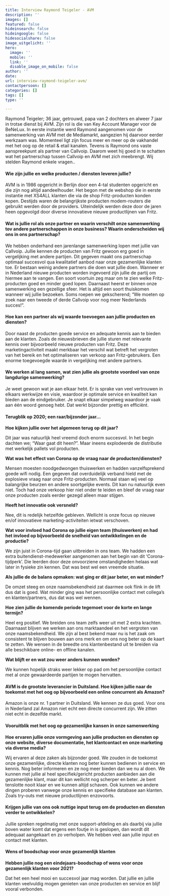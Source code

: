 ```yaml
---
title: Interview Raymond Teigeler - AVM
description: ''
images: []
featured: false
hideinsearch: false
hideingoogle: false
hidesocialshare: false
image_uitgelicht: ''
hero:
  image: ''
  mobile: ''
  link: ''
  disable_image_on_mobile: false
author: ''
date: 
url: interview-raymond-teigeler-avm/
contactpersoon: []
categories: []
tags: []
type: ''

---
```

Raymond Teigeler; 36 jaar, getrouwd, papa van 2 dochters en alweer 7 jaar in trotse dienst bij AVM. Zijn rol is die van Key Account Manager voor de BeNeLux. In eerste instantie werd Raymond aangenomen voor de samenwerking van AVM met de Mediamarkt, aangezien hij daarvoor eerder werkzaam was. Momenteel ligt zijn focus meer en meer op de vakhandel met het oog op de retail & etail kanalen. Tevens is Raymond ons vaste aanspreekpunt als partner van Callvoip. Daarom weet hij goed in te schatten wat het partnerschap tussen Callvoip en AVM met zich meebrengt. Wij stelden Raymond enkele vragen..

#### Wie zijn jullie en welke producten / diensten leveren jullie?

AVM is in 1986 opgericht in Berlijn door een 4-tal studenten opgericht en die zijn nog altijd aandeelhouder. Het begon met de webshop die in eerste instantie met XS4ALL klanten die via de shop Fritz-producten konden kopen. Destijds waren de belangrijkste producten modem-routers die gebruikt werden door de providers. Uiteindelijk werden deze door de jaren heen opgevolgd door diverse innovatieve nieuwe productlijnen van Fritz.

#### Wat is jullie rol als onze partner en waarin verschilt onze samenwerking tov andere partnerschappen in onze business? Waarin onderscheiden wij ons in ons partnerschap?

We hebben onderhand een jarenlange samenwerking lopen met jullie van Callvoip. Jullie kennen de producten van Fritz gewoon erg goed in vergelijking met andere partijen. Dit gegeven maakt ons partnerschap optimaal succesvol qua kwalitatief aanbod naar onze gezamenlijke klanten toe. Er bestaan weinig andere partners die doen wat jullie doen. Wanneer er in Nederland nieuwe producten worden ingevoerd zijn jullie de partij om hiermee aan te vangen. Een soort voortuin zeg maar om te zien welke Fritz-producten goed en minder goed lopen. Daarnaast heerst er binnen onze samenwerking een gezellige sfeer. Het is altijd een soort thuiskomen wanneer wij jullie bezoeken. Soms roepen we gekscherend; “We moeten op zoek naar een tweede of derde Callvoip voor nog meer Nederlands succes!”.

#### Hoe kan een partner als wij waarde toevoegen aan jullie producten en diensten?

Door naast de producten goede service en adequate kennis aan te bieden aan de klanten. Zoals de nieuwsbrieven die jullie sturen met relevante kennis over bijvoorbeeld nieuwe producten van Fritz. Deze marketingactiviteit maakt merkbaar het verschil wat betreft het vergroten van het bereik en het optimaliseren van verkoop aan Fritz-gebruikers. Een enorme toegevoegde waarde in vergelijking met andere partners.

#### We werken al lang samen, wat zien jullie als grootste voordeel van onze langdurige samenwerking?

Je weet gewoon wat je aan elkaar hebt. Er is sprake van veel vertrouwen in elkaars werkwijze en visie, waardoor je optimale service en kwaliteit kan bieden aan de eindgebruiker. Je snapt elkaar simpelweg waardoor je vaak aan één woord genoeg hebt. Dat werkt bijzonder prettig en efficiënt.

#### Terugblik op 2020; een raar/bijzonder jaar…

**Hoe kijken jullie over het algemeen terug op dit jaar?**

Dit  jaar was natuurlijk heel vreemd doch enorm succesvol. In het begin dachten we;  “Waar gaat dit heen?”. Maar ineens explodeerde de distributie met werkelijk pallets vol producten.

**Wat was het effect van Corona op de vraag naar de producten/diensten?**

Mensen moesten noodgedwongen thuiswerken en hadden vanzelfsprekend goede wifi nodig. Een gegeven dat overduidelijk verband hield met de explosieve vraag naar onze Fritz-producten. Normaal staan wij veel op balangrijke beurzen en andere soortgelijke events. Dit kan nu natuurlijk even niet. Toch had onze verkoop hier niet onder te leiden en bleef de vraag naar onze producten zoals eerder gezegd alleen maar stijgen.

**Heeft het innovatie ook versneld?**

Nee, dit is redelijk hetzelfde gebleven. Wellicht is onze focus op nieuwe en/of innovatieve marketing-activiteiten ietwat verschoven.

**Wat voor invloed had Corona op jullie eigen team (thuiswerken) en had het invloed op bijvoorbeeld de snelheid van ontwikkelingen en de productie?**

We zijn juist in Corona-tijd gaan uitbreiden in ons team. We hadden een extra buitendienst-medewerker aangenomen aan het begin van dit ‘Corona-tijdperk’. Die leerden door deze onvoorziene omstandigheden helaas wat later in fysieke zin kennen. Dat was best wel een vreemde situatie.

**Als jullie de de balans opmaken: wat ging er dit jaar beter, en wat minder?**

De omzet steeg en onze naamsbekendheid zat daarmee ook flink in de lift dus dat is goed. Wat minder ging was het persoonlijke contact met collega’s en klanten/partners, dus dat was wel wennen.

**Hoe zien jullie de komende periode tegemoet voor de korte en lange termijn?**

Heel erg positief. We breiden ons team zelfs weer uit met 2 extra krachten. Daarnaast blijven we werken aan ons marktaandeel en het vergroten van onze naamsbekendheid. We zijn al best bekend maar nu is het zaak om consistent te blijven bouwen aan ons merk en om ons nog beter op de kaart te zetten. We wensen in de breedte ons klantenbestand uit te breiden via alle beschikbare online- en offline kanalen.

**Wat blijft er en wat zou weer anders kunnen worden?**

We kunnen hopelijk straks weer lekker op pad om het persoonlijke contact met al onze gewaardeerde partijen te mogen hervatten.

#### AVM is de grootste leverancier in Duitsland. Hoe kijken jullie naar de toekomst met het oog op bijvoorbeeld een online concurrent als Amazon?

Amazon is onze nr. 1 partner in Duitsland. We kennen ze dus goed. Voor ons in Nederland zal Amazon niet echt een directe concurrent zijn. We zitten niet echt in dezelfde markt.

#### Vooruitblik met het oog op gezamenlijke kansen in onze samenwerking

**Hoe ervaren jullie onze vormgeving aan jullie producten en diensten op onze website, diverse documentatie, het klantcontact en onze marketing via diverse media?**

Wij ervaren al deze zaken als bijzonder goed. We zouden in de toekomst onze gezamenlijke, directe klanten nog beter kunnen bedienen in service en kennis. Nog beter informeren en ze nog meer bieden dan we nu al doen. We kunnen met jullie al heel specifiek/gericht producten aanbieden aan die gezamenlijke klant, maar dit kan wellicht nog scherper en beter. Je bent tenslotte nooit klaar en we kunnen altijd schaven. Ook kunnen we andere dingen proberen vanwege onze kennis en specifieke database aan klanten. Zoals try-outs met nieuwe productlijnen enzovoorts.

#### Krijgen jullie van ons ook nuttige input terug om de producten en diensten verder te ontwikkelen?

Jullie spreken regelmatig met onze support-afdeling en als daarbij via jullie boven water komt dat ergens een foutje in is geslopen, dan wordt dit adequaat aangekaart en zo verholpen. We hebben veel aan jullie input en contact met klanten.

#### Wens of boodschap voor onze gezamenlijk klanten

**Hebben jullie nog een eindejaars-boodschap of wens voor onze gezamenlijk klanten voor 2021?**

Dat het een heel mooi en succesvol jaar mag worden. Dat jullie en jullie klanten veelvuldig mogen genieten van onze producten en service en blijf vooral verbonden.